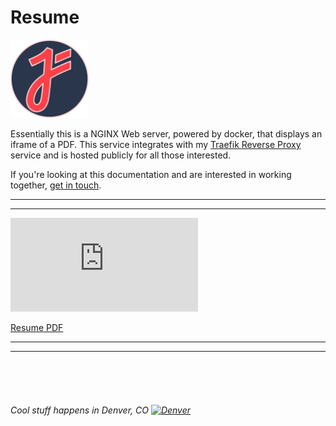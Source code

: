 # Resume

<p align="left">
  <img src="https://raw.githubusercontent.com/juftin/resume/master/resume/web/favicon.png" width="125" height="125"  alt="juftin logo">
</p>

Essentially this is a NGINX Web server, powered by docker, 
that displays an iframe of a PDF. This service integrates with my 
[Traefik Reverse Proxy](https://github.com/juftin/traefik) service and is hosted 
publicly for all those interested. 

If you're looking at this documentation and are interested in working together,
[get in touch](mailto:juftin@juftin.com).

* * *

* * *

<object data="https://github.com/juftin/resume/raw/master/resume/web/Justin_Flannery_Resume.pdf" type="application/pdf" width="700px" height="700px">
    <embed src="https://github.com/juftin/resume/raw/master/resume/web/Justin_Flannery_Resume.pdf">
        <p> <a href="https://github.com/juftin/resume/raw/master/resume/web/Justin_Flannery_Resume.pdf">Resume PDF</a></p>
    </embed>
</object>

* * *

* * *

<br/>
<br/>
<br/>

###### Cool stuff happens in Denver, CO [<img src="https://upload.wikimedia.org/wikipedia/commons/thumb/6/61/Flag_of_Denver%2C_Colorado.svg/800px-Flag_of_Denver%2C_Colorado.svg.png" width="25" alt="Denver">](https://denver-devs.slack.com/)
